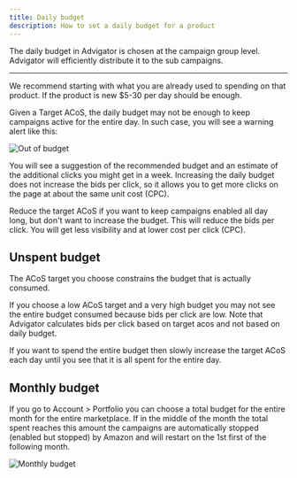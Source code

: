 ```yaml
---
title: Daily budget
description: How to set a daily budget for a product
---
```


The daily budget in Advigator is chosen at the campaign group level. Advigator will efficiently distribute it to the sub campaigns.

---

We recommend starting with what you are already used to spending on that product. If the product is new $5-30 per day should be enough.

Given a Target ACoS, the daily budget may not be enough to keep campaigns active for the entire day. In such case, you will see a warning alert like this: 

![Out of budget](/images/budget/out-of-budget.png)

You will see a suggestion of the recommended budget and an estimate of the additional clicks you might get in a week.
Increasing the daily budget does not increase the bids per click, so it allows you to get more clicks on the page at about the same unit cost (CPC).

Reduce the target ACoS if you want to keep campaigns enabled all day long, but don't want to increase the budget. This will reduce the bids per click. You will get less visibility and at lower cost per click (CPC).

## Unspent budget

The ACoS target you choose constrains the budget that is actually consumed. 

If you choose a low ACoS target and a very high budget you may not see the entire budget consumed because bids per click are low. Note that Advigator calculates bids per click based on target acos and not based on daily budget.

If you want to spend the entire budget then slowly increase the target ACoS each day until you see that it is all spent for the entire day.

## Monthly budget

If you go to Account > Portfolio you can choose a total budget for the entire month for the entire marketplace. 
If in the middle of the month the total spent reaches this amount the campaigns are automatically stopped (enabled but stopped) by Amazon and will restart on the 1st first of the following month.

![Monthly budget](/images/budget/portfolio.png)